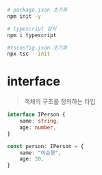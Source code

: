 ```sh
# package.json 초기화
npm init -y

# typescript 설치
npm i typescript

#tsconfig.json 초기화
npx tsc --init
```

# interface
> 객체의 구조를 정의하는 타입

```ts
interface IPerson {
    name: string,
    age: number,
}

const person: IPerson = {
    name: "이순현",
    age: 20,
}
```